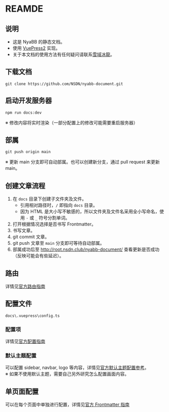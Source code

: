 # REAMDE

## 说明

- 这是 NyaBB 的静态文档。
- 使用 [VuePress2](https://v2.vuepress.vuejs.org/zh/) 实现。
- 关于本文档的使用方法有任何疑问请联系[雪域冰龍](https://setsuikihyoryu.github.io/)。

## 下载文档

```shell
git clone https://github.com/NSDN/nyabb-document.git
```

## 启动开发服务器

```shell
npm run docs:dev
```

※ 修改内容将实时渲染（一部分配置上的修改可能需要重启服务器）

## 部属

```shell
git push origin main
```

※ 更新 main 分支即可自动部属。也可以创建新分支，通过 pull request 来更新 main。

## 创建文章流程

1. 在 `docs` 目录下创建子文件夹及文件。
   - 引用相对路径时，`/` 即指向 `docs` 目录。
   - 因为 HTML 是大小写不敏感的，所以文件夹及文件名采用全小写命名，使用 `-` 或 `_` 符号分割单词。
2. 打开根据情况选择是否书写 Frontmatter。
3. 书写文章。
4. git commit 文章。
5. git push 文章至 `main` 分支即可等待自动部属。
6. 部属成功后至 <http://root.nsdn.club/nyabb-document/> 查看更新是否成功（反映可能会有些延迟）。

## 路由

详情见[官方路由指南](https://v2.vuepress.vuejs.org/zh/guide/page.html#%E8%B7%AF%E7%94%B1)

## 配置文件

`docs\.vuepress\config.ts`

### 配置项

详情见[官方配置指南](https://v2.vuepress.vuejs.org/zh/guide/configuration.html)

### 默认主题配置

可以配置 sidebar, navbar, logo 等内容，详情见[官方默认主题配置参考](https://v2.vuepress.vuejs.org/zh/reference/default-theme/config.html)。  
※ 如果不使用默认主题，需要自己另外研究怎么配置画面内容。

## 单页面配置

可以在每个页面中单独进行配置，详情见[官方 Frontmatter 指南](https://v2.vuepress.vuejs.org/zh/guide/page.html#frontmatter)
